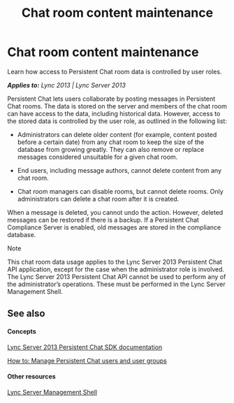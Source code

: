 ﻿---
title: Chat room content maintenance
TOCTitle: Chat room content maintenance
ms:assetid: 5d8eb16b-c7a7-4130-b42f-5bab60140d31
ms:mtpsurl: https://msdn.microsoft.com/en-us/library/Dn465891(v=office.15)
ms:contentKeyID: 57101352
ms.date: 07/24/2014
mtps_version: v=office.15
---

# Chat room content maintenance

Learn how access to Persistent Chat room data is controlled by user roles.


_**Applies to:** Lync 2013 | Lync Server 2013_

Persistent Chat lets users collaborate by posting messages in Persistent Chat rooms. The data is stored on the server and members of the chat room can have access to the data, including historical data. However, access to the stored data is controlled by the user role, as outlined in the following list:

  - Administrators can delete older content (for example, content posted before a certain date) from any chat room to keep the size of the database from growing greatly. They can also remove or replace messages considered unsuitable for a given chat room.

  - End users, including message authors, cannot delete content from any chat room.

  - Chat room managers can disable rooms, but cannot delete rooms. Only administrators can delete a chat room after it is created.

When a message is deleted, you cannot undo the action. However, deleted messages can be restored if there is a backup. If a Persistent Chat Compliance Server is enabled, old messages are stored in the compliance database.


> [!NOTE]
> <P>This chat room data usage applies to the Lync Server 2013 Persistent Chat API application, except for the case when the administrator role is involved. The Lync Server 2013 Persistent Chat API cannot be used to perform any of the administrator’s operations. These must be performed in the Lync Server Management Shell.</P>



## See also

#### Concepts

[Lync Server 2013 Persistent Chat SDK documentation](lync-server-2013-persistent-chat-sdk-documentation.md)

[How to: Manage Persistent Chat users and user groups](how-to-manage-persistent-chat-users-and-user-groups.md)

#### Other resources

[Lync Server Management Shell](http://technet.microsoft.com/en-us/library/gg398474.aspx)

